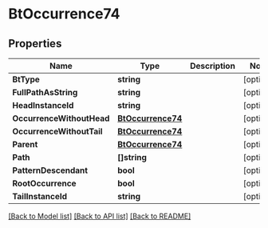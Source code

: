 # BtOccurrence74

## Properties

Name | Type | Description | Notes
------------ | ------------- | ------------- | -------------
**BtType** | **string** |  | [optional] 
**FullPathAsString** | **string** |  | [optional] 
**HeadInstanceId** | **string** |  | [optional] 
**OccurrenceWithoutHead** | [**BtOccurrence74**](BTOccurrence-74.md) |  | [optional] 
**OccurrenceWithoutTail** | [**BtOccurrence74**](BTOccurrence-74.md) |  | [optional] 
**Parent** | [**BtOccurrence74**](BTOccurrence-74.md) |  | [optional] 
**Path** | **[]string** |  | [optional] 
**PatternDescendant** | **bool** |  | [optional] 
**RootOccurrence** | **bool** |  | [optional] 
**TailInstanceId** | **string** |  | [optional] 

[[Back to Model list]](../README.md#documentation-for-models) [[Back to API list]](../README.md#documentation-for-api-endpoints) [[Back to README]](../README.md)


